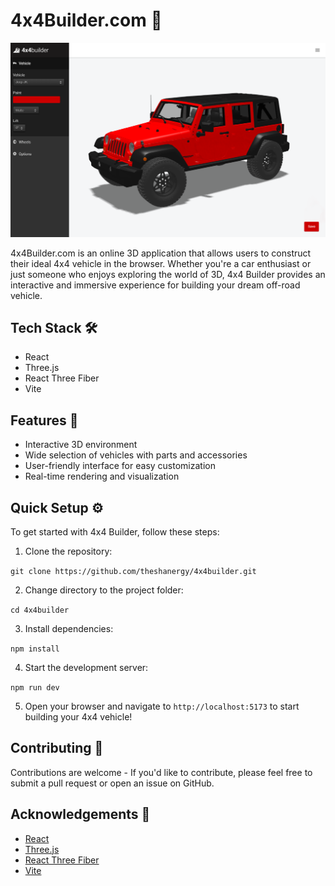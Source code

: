 # 4x4Builder.com 🚙

![4x4 Builder Screenshot](assets/images/screenshot.png)

4x4Builder.com is an online 3D application that allows users to construct their ideal 4x4 vehicle in the browser. Whether you're a car enthusiast or just someone who enjoys exploring the world of 3D, 4x4 Builder provides an interactive and immersive experience for building your dream off-road vehicle.

## Tech Stack 🛠️

-   React
-   Three.js
-   React Three Fiber
-   Vite

## Features 🌟

-   Interactive 3D environment
-   Wide selection of vehicles with parts and accessories
-   User-friendly interface for easy customization
-   Real-time rendering and visualization

## Quick Setup ⚙️

To get started with 4x4 Builder, follow these steps:

1. Clone the repository:

`git clone https://github.com/theshanergy/4x4builder.git`

2. Change directory to the project folder:

`cd 4x4builder`

3. Install dependencies:

`npm install`

4. Start the development server:

`npm run dev`

5. Open your browser and navigate to `http://localhost:5173` to start building your 4x4 vehicle!

## Contributing 🤝

Contributions are welcome - If you'd like to contribute, please feel free to submit a pull request or open an issue on GitHub.

## Acknowledgements 🙏

-   [React](https://react.dev/)
-   [Three.js](https://threejs.org/)
-   [React Three Fiber](https://github.com/pmndrs/react-three-fiber)
-   [Vite](https://vitejs.dev/)
